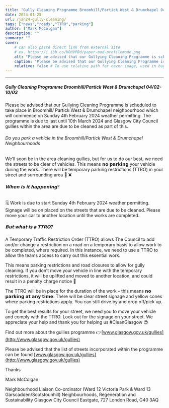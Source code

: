 ```yaml
---
title: "Gully Cleaning Programme Broomhill/Partick West & Drumchapel 04/02-10/03" 
date: 2024-01-25
url: /jan24-gully-cleaning/
tags: ["news","roads","TTRO","parking"]
author: ["Mark McColgan"]
description: "" 
summary: "" 
cover:
    # can also paste direct link from external site
    # ex. https://i.ibb.co/K0HVPBd/paper-mod-profilemode.png
    alt: "Please be advised that our Gullying Cleaning Programme is scheduled to take place in Broomhill/ Partick West & Drumchapel neighbourhood which will commence on Sunday 4th February 2024 weather permitting. The programme is due to last until 10th March 2024 and Glasgow City Council gullies within the area are due to be cleaned as part of this."
    caption: "Please be advised that our Gullying Cleaning Programme is scheduled to take place in Broomhill/ Partick West & Drumchapel neighbourhood which will commence on Sunday 4th February 2024 weather permitting. The programme is due to last until 10th March 2024 and Glasgow City Council gullies within the area are due to be cleaned as part of this."
    relative: false # To use relative path for cover image, used in hugo Page-bundles
---
```

---

##### Gully Cleaning Programme Broomhill/Partick West & Drumchapel 04/02-10/03
Please be advised that our Gullying Cleaning Programme is scheduled to take place in Broomhill/ Partick West & Drumchapel neighbourhood which will commence on Sunday 4th February 2024 weather permitting. The programme is due to last until 10th March 2024 and Glasgow City Council gullies within the area are due to be cleaned as part of this.

###### Do you park a vehicle in the Broomhill/Partick West & Drumchapel Neighbourhoods

We’ll soon be in the area cleaning gullies, but for us to do our best, we need the streets to be clear of vehicles. This means 𝗻𝗼 𝗽𝗮𝗿𝗸𝗶𝗻𝗴 your vehicle during the work. There will be temporary parking restrictions (TTRO) in your street and surrounding area 🚗️ ❌

###### 𝗪𝗵𝗲𝗻  𝗶𝘀 𝗶𝘁 𝗵𝗮𝗽𝗽𝗲𝗻𝗶𝗻𝗴?

🗓 Work is due to start Sunday 4th February 2024 weather permitting. Signage will be on placed on the streets that are due to be cleaned. Please move your car to another location until the works are completed.

##### 𝗕𝘂𝘁 𝘄𝗵𝗮𝘁 𝗶𝘀 𝗮 𝗧𝗧𝗥𝗢?

A Temporary Traffic Restriction Order (TTRO) allows The Council to add and/or change a restriction on a road on a temporary basis to allow work to be completed, where required. In this instance, we need to use a TTRO to allow the teams access to carry out this essential work.

This means parking restrictions and road closures to allow for gully cleaning. If you don’t move your vehicle in line with the temporary restrictions, it will be uplifted and moved to another location, and could result in a penalty charge notice 💸

The TTRO will be in place for the duration of the work – this means 𝗻𝗼 𝗽𝗮𝗿𝗸𝗶𝗻𝗴 𝗮𝘁 𝗮𝗻𝘆 𝘁𝗶𝗺𝗲. There will be clear street signage and yellow cones where parking restrictions apply. You can still drive by and drop off/pick up.

To get the best results for your street, we need you to move your vehicle and comply with the TTRO. Look out for the signage on your street. We appreciate your help and thank you for helping us #CleanGlasgow 😍

Find out more about the gullies programme 👉[www.glasgow.gov.uk/gullies](http://www.glasgow.gov.uk/gullies)

Please be advised that the list of streets incorporated within the programme can be found [www.glasgow.gov.uk/gullies](http://www.glasgow.gov.uk/gullies)


Thanks

Mark McColgan

Neighbourhood Liaison Co-ordinator (Ward 12 Victoria Park & Ward 13 Garscadden/Scotstounhill)
Neighbourhoods, Regeneration and Sustainability
Glasgow City Council
Eastgate, 727 London Road, G40 3AQ